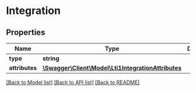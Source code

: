 # Integration

## Properties
Name | Type | Description | Notes
------------ | ------------- | ------------- | -------------
**type** | **string** |  | [optional] 
**attributes** | [**\Swagger\Client\Model\Lti1IntegrationAttributes**](Lti1IntegrationAttributes.md) |  | [optional] 

[[Back to Model list]](../README.md#documentation-for-models) [[Back to API list]](../README.md#documentation-for-api-endpoints) [[Back to README]](../README.md)


